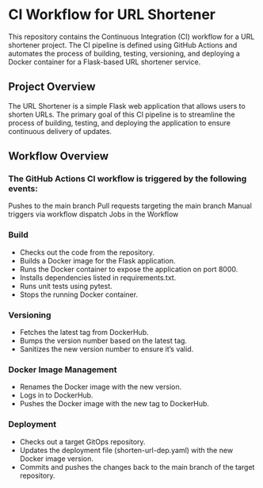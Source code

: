 # CI Workflow for URL Shortener

This repository contains the Continuous Integration (CI) workflow for a URL shortener project. The CI pipeline is defined using GitHub Actions and automates the process of building, testing, versioning, and deploying a Docker container for a Flask-based URL shortener service.

## Project Overview

The URL Shortener is a simple Flask web application that allows users to shorten URLs. The primary goal of this CI pipeline is to streamline the process of building, testing, and deploying the application to ensure continuous delivery of updates.

## Workflow Overview

### The GitHub Actions CI workflow is triggered by the following events:

Pushes to the main branch
Pull requests targeting the main branch
Manual triggers via workflow dispatch
Jobs in the Workflow

### Build

- Checks out the code from the repository.
- Builds a Docker image for the Flask application.
- Runs the Docker container to expose the application on port 8000.
- Installs dependencies listed in requirements.txt.
- Runs unit tests using pytest.
- Stops the running Docker container.

### Versioning

- Fetches the latest tag from DockerHub.
- Bumps the version number based on the latest tag.
- Sanitizes the new version number to ensure it’s valid.

### Docker Image Management

- Renames the Docker image with the new version.
- Logs in to DockerHub.
- Pushes the Docker image with the new tag to DockerHub.

### Deployment

- Checks out a target GitOps repository.
- Updates the deployment file (shorten-url-dep.yaml) with the new Docker image version.
- Commits and pushes the changes back to the main branch of the target repository.
